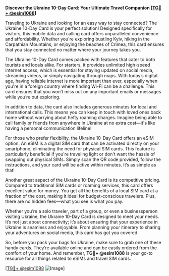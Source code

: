 **Discover the Ukraine 10-Day Card: Your Ultimate Travel Companion [[TG💪+ @esim1088](https://t.me/s/esim1088)]**

Traveling to Ukraine and looking for an easy way to stay connected? The Ukraine 10-Day Card is your perfect solution! Designed specifically for visitors, this mobile data and calling card offers unparalleled convenience and affordability. Whether you're exploring bustling Kyiv, hiking in the Carpathian Mountains, or enjoying the beaches of Crimea, this card ensures that you stay connected no matter where your journey takes you.

The Ukraine 10-Day Card comes packed with features that cater to both tourists and locals alike. For starters, it provides unlimited high-speed internet access, which is essential for staying updated on social media, streaming videos, or simply navigating through maps. With today’s digital age, having reliable internet is more important than ever, especially when you're in a foreign country where finding Wi-Fi can be a challenge. This card ensures that you won’t miss out on any important emails or messages while you’re out exploring.

In addition to data, the card also includes generous minutes for local and international calls. This means you can keep in touch with loved ones back home without worrying about hefty roaming charges. Imagine being able to call family or friends from anywhere in Ukraine at no extra cost—it's like having a personal communication lifeline!

For those who prefer flexibility, the Ukraine 10-Day Card offers an eSIM option. An eSIM is a digital SIM card that can be activated directly on your smartphone, eliminating the need for physical SIM cards. This feature is particularly beneficial if you're traveling light or don't want the hassle of swapping out physical SIMs. Simply scan the QR code provided, follow the instructions, and your card will be active within minutes. It’s as simple as that!

Another great aspect of the Ukraine 10-Day Card is its competitive pricing. Compared to traditional SIM cards or roaming services, this card offers excellent value for money. You get all the benefits of a local SIM card at a fraction of the cost, making it ideal for budget-conscious travelers. Plus, there are no hidden fees—what you see is what you pay.

Whether you’re a solo traveler, part of a group, or even a businessperson visiting Ukraine, the Ukraine 10-Day Card is designed to meet your needs. It’s not just about connectivity; it’s about ensuring that your experience in Ukraine is seamless and enjoyable. From planning your itinerary to sharing your adventures on social media, this card has got you covered.

So, before you pack your bags for Ukraine, make sure to grab one of these handy cards. They’re available online and can be easily ordered from the comfort of your home. And remember, **TG💪+ @esim1088** is your go-to resource for all things related to eSIMs and travel SIM cards. 

[[TG💪+ @esim1088](https://t.me/s/esim1088) ![Image](https://i.postimg.cc/Y0z9fWf4/image.png)]